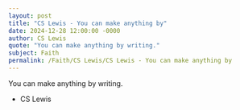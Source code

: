 ```yaml
---
layout: post
title: "CS Lewis - You can make anything by"
date: 2024-12-28 12:00:00 -0000
author: CS Lewis
quote: "You can make anything by writing."
subject: Faith
permalink: /Faith/CS Lewis/CS Lewis - You can make anything by
---
```


You can make anything by writing.

- CS Lewis
